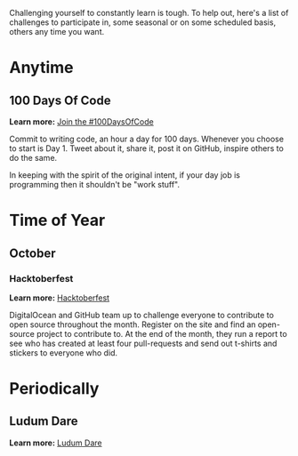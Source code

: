Challenging yourself to constantly learn is tough. To help out, here's a list of challenges to participate in, some seasonal or on some scheduled basis, others any time you want.

# Anytime

## 100 Days Of Code

**Learn more:** [Join the #100DaysOfCode](https://medium.freecodecamp.com/join-the-100daysofcode-556ddb4579e4)

Commit to writing code, an hour a day for 100 days. Whenever you choose to start is Day 1. Tweet about it, share it, post it on GitHub, inspire others to do the same.

In keeping with the spirit of the original intent, if your day job is programming then it shouldn't be "work stuff".

# Time of Year

## October

### Hacktoberfest

**Learn more:** [Hacktoberfest](https://hacktoberfest.digitalocean.com/)

DigitalOcean and GitHub team up to challenge everyone to contribute to open source throughout the month. Register on the site and find an open-source project to contribute to. At the end of the month, they run a report to see who has created at least four pull-requests and send out t-shirts and stickers to everyone who did.

# Periodically

## Ludum Dare

**Learn more:** [Ludum Dare](http://ludumdare.com/compo/rules/)

